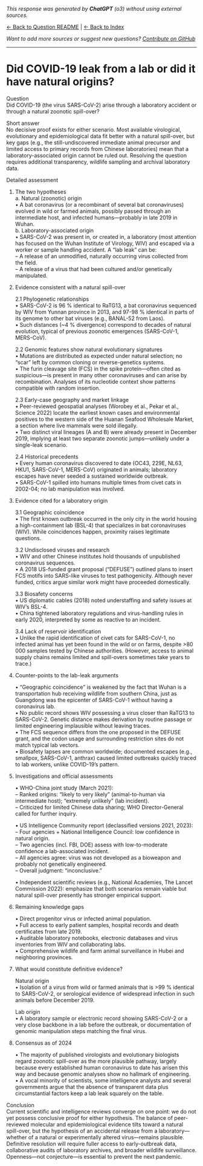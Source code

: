 <!-- 
Generated by: chatgpt
Model: o3
Prompt type: default
Generated at: 2025-06-08T23:10:32.269061
-->

*This response was generated by **ChatGPT** (o3) without using external sources.*

[← Back to Question README](README.md) | [← Back to Index](../README.md)

*Want to add more sources or suggest new questions? [Contribute on GitHub](https://github.com/justinwest/SuggestedSources)*

---

# Did COVID-19 leak from a lab or did it have natural origins?

Question  
Did COVID-19 (the virus SARS-CoV-2) arise through a laboratory accident or through a natural zoonotic spill-over?

Short answer  
No decisive proof exists for either scenario. Most available virological, evolutionary and epidemiological data fit better with a natural spill-over, but key gaps (e.g., the still-undiscovered immediate animal precursor and limited access to primary records from Chinese laboratories) mean that a laboratory-associated origin cannot be ruled out. Resolving the question requires additional transparency, wildlife sampling and archival laboratory data.

Detailed assessment  

1. The two hypotheses  
a. Natural (zoonotic) origin  
   • A bat coronavirus (or a recombinant of several bat coronaviruses) evolved in wild or farmed animals, possibly passed through an intermediate host, and infected humans—probably in late 2019 in Wuhan.  
b. Laboratory-associated origin  
   • SARS-CoV-2 was present in, or created in, a laboratory (most attention has focused on the Wuhan Institute of Virology, WIV) and escaped via a worker or sample handling accident. A “lab leak” can be:  
     – A release of an unmodified, naturally occurring virus collected from the field.  
     – A release of a virus that had been cultured and/or genetically manipulated.

2. Evidence consistent with a natural spill-over  

   2.1 Phylogenetic relationships  
   • SARS-CoV-2 is 96 % identical to RaTG13, a bat coronavirus sequenced by WIV from Yunnan province in 2013, and 97-98 % identical in parts of its genome to other bat viruses (e.g., BANAL-52 from Laos).  
   • Such distances (~4 % divergence) correspond to decades of natural evolution, typical of previous zoonotic emergences (SARS-CoV-1, MERS-CoV).  

   2.2 Genomic features show natural evolutionary signatures  
   • Mutations are distributed as expected under natural selection; no “scar” left by common cloning or reverse-genetics systems.  
   • The furin cleavage site (FCS) in the spike protein—often cited as suspicious—is present in many other coronaviruses and can arise by recombination. Analyses of its nucleotide context show patterns compatible with random insertion.  

   2.3 Early-case geography and market linkage  
   • Peer-reviewed geospatial analyses (Worobey et al., Pekar et al., Science 2022) locate the earliest known cases and environmental positives to the western side of the Huanan Seafood Wholesale Market, a section where live mammals were sold illegally.  
   • Two distinct viral lineages (A and B) were already present in December 2019, implying at least two separate zoonotic jumps—unlikely under a single-leak scenario.  

   2.4 Historical precedents  
   • Every human coronavirus discovered to date (OC43, 229E, NL63, HKU1, SARS-CoV-1, MERS-CoV) originated in animals; laboratory escapes have never seeded a sustained worldwide outbreak.  
   • SARS-CoV-1 spilled into humans multiple times from civet cats in 2002-04; no lab manipulation was involved.  

3. Evidence cited for a laboratory origin  

   3.1 Geographic coincidence  
   • The first known outbreak occurred in the only city in the world housing a high-containment lab (BSL-4) that specializes in bat coronaviruses (WIV). While coincidences happen, proximity raises legitimate questions.  

   3.2 Undisclosed viruses and research  
   • WIV and other Chinese institutes hold thousands of unpublished coronavirus sequences.  
   • A 2018 US-funded grant proposal (“DEFUSE”) outlined plans to insert FCS motifs into SARS-like viruses to test pathogenicity. Although never funded, critics argue similar work might have proceeded domestically.  

   3.3 Biosafety concerns  
   • US diplomatic cables (2018) noted understaffing and safety issues at WIV’s BSL-4.  
   • China tightened laboratory regulations and virus-handling rules in early 2020, interpreted by some as reactive to an incident.  

   3.4 Lack of reservoir identification  
   • Unlike the rapid identification of civet cats for SARS-CoV-1, no infected animal has yet been found in the wild or on farms, despite >80 000 samples tested by Chinese authorities. (However, access to animal supply chains remains limited and spill-overs sometimes take years to trace.)  

4. Counter-points to the lab-leak arguments  

   • “Geographic coincidence” is weakened by the fact that Wuhan is a transportation hub receiving wildlife from southern China, just as Guangdong was the epicenter of SARS-CoV-1 without having a coronavirus lab.  
   • No public record shows WIV possessing a virus closer than RaTG13 to SARS-CoV-2. Genetic distance makes derivation by routine passage or limited engineering implausible without leaving traces.  
   • The FCS sequence differs from the one proposed in the DEFUSE grant, and the codon usage and surrounding restriction sites do not match typical lab vectors.  
   • Biosafety lapses are common worldwide; documented escapes (e.g., smallpox, SARS-CoV-1, anthrax) caused limited outbreaks quickly traced to lab workers, unlike COVID-19’s pattern.  

5. Investigations and official assessments  

   • WHO-China joint study (March 2021):  
     – Ranked origins: “likely to very likely” (animal-to-human via intermediate host); “extremely unlikely” (lab incident).  
     – Criticized for limited Chinese data sharing; WHO Director-General called for further inquiry.  

   • US Intelligence Community report (declassified versions 2021, 2023):  
     – Four agencies + National Intelligence Council: low confidence in natural origin.  
     – Two agencies (incl. FBI, DOE) assess with low-to-moderate confidence a lab-associated incident.  
     – All agencies agree: virus was not developed as a bioweapon and probably not genetically engineered.  
     – Overall judgment: “inconclusive.”  

   • Independent scientific reviews (e.g., National Academies, The Lancet Commission 2022): emphasize that both scenarios remain viable but natural spill-over presently has stronger empirical support.  

6. Remaining knowledge gaps  

   • Direct progenitor virus or infected animal population.  
   • Full access to early patient samples, hospital records and death certificates from late 2019.  
   • Auditable laboratory notebooks, electronic databases and virus inventories from WIV and collaborating labs.  
   • Comprehensive wildlife and farm animal surveillance in Hubei and neighboring provinces.  

7. What would constitute definitive evidence?  

   Natural origin  
   • Isolation of a virus from wild or farmed animals that is >99 % identical to SARS-CoV-2, or serological evidence of widespread infection in such animals before December 2019.  

   Lab origin  
   • A laboratory sample or electronic record showing SARS-CoV-2 or a very close backbone in a lab before the outbreak, or documentation of genomic manipulation steps matching the final virus.  

8. Consensus as of 2024  

   • The majority of published virologists and evolutionary biologists regard zoonotic spill-over as the more plausible pathway, largely because every established human coronavirus to date has arisen this way and because genomic analyses show no hallmark of engineering.  
   • A vocal minority of scientists, some intelligence analysts and several governments argue that the absence of transparent data plus circumstantial factors keep a lab leak squarely on the table.  

Conclusion  
Current scientific and intelligence reviews converge on one point: we do not yet possess conclusive proof for either hypothesis. The balance of peer-reviewed molecular and epidemiological evidence tilts toward a natural spill-over, but the hypothesis of an accidental release from a laboratory—whether of a natural or experimentally altered virus—remains plausible. Definitive resolution will require fuller access to early-outbreak data, collaborative audits of laboratory archives, and broader wildlife surveillance. Openness—not conjecture—is essential to prevent the next pandemic.